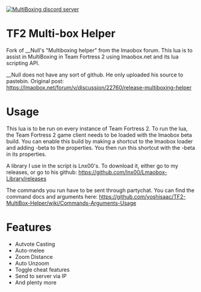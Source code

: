 <a href="https://discord.gg/at5YBjEW7r"><img alt="MultiBoxing discord server" src="https://img.shields.io/discord/1130830883398627388?label=MultiBoxing discord server&logo=Discord"></a>  

# TF2 Multi-box Helper
Fork of __Null's "Multiboxing helper" from the lmaobox forum. This lua is to assist in MultiBoxing in Team Fortress 2 using lmaobox.net and its lua scripting API.
 
__Null does not have any sort of github. He only uploaded his source to pastebin. Original post: https://lmaobox.net/forum/v/discussion/22760/release-multiboxing-helper

# Usage
This lua is to be run on every instance of Team Fortress 2. To run the lua, the Team Fortress 2 game client needs to be loaded with the lmaobox beta build. You can enable this build by making a shortcut to the lmaobox loader and adding -beta to the properties. You then run this shortcut with the -beta in its properties.
 
A library I use in the script is Lnx00's. To download it, either go to my releases, or go to his github: https://github.com/lnx00/Lmaobox-Library/releases
 
The commands you run have to be sent through partychat. You can find the command docs and arguments here: https://github.com/yoshisaac/TF2-MultiBox-Helper/wiki/Commands-Arguments-Usage

# Features
* Autvote Casting
* Auto-melee
* Zoom Distance
* Auto Unzoom
* Toggle cheat features
* Send to server via IP
* And plenty more
